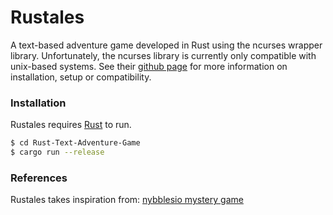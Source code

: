 # Rustales
A text-based adventure game developed in Rust using the ncurses wrapper library. Unfortunately, the ncurses library is currently only compatible with unix-based systems. See their [github page](https://github.com/jeaye/ncurses-rs) for more information on installation, setup or compatibility. 


### Installation

Rustales requires [Rust](https://www.rust-lang.org/) to run.

```sh
$ cd Rust-Text-Adventure-Game
$ cargo run --release
```

### References

Rustales takes inspiration from: [nybblesio mystery game](https://github.com/nybblesio/mystery/blob/develop/src/main.rs)

